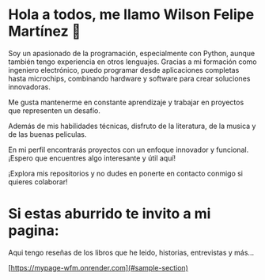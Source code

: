 # **Hola a todos, me llamo Wilson Felipe Martínez 👋**

Soy un apasionado de la programación, especialmente con Python, aunque también tengo experiencia en otros lenguajes. Gracias a mi formación como ingeniero electrónico, puedo programar desde aplicaciones completas hasta microchips, combinando hardware y software para crear soluciones innovadoras.

Me gusta mantenerme en constante aprendizaje y trabajar en proyectos que representen un desafío.

Además de mis habilidades técnicas, disfruto de la literatura, de la musica y de las buenas peliculas.


En mi perfil encontrarás proyectos con un enfoque innovador y funcional. ¡Espero que encuentres algo interesante y útil aquí!

¡Explora mis repositorios y no dudes en ponerte en contacto conmigo si quieres colaborar!
# Si estas aburrido te invito a mi pagina:
Aqui tengo reseñas de los libros que he leido, historias, entrevistas y más...

[https://mypage-wfm.onrender.com](#sample-section)
